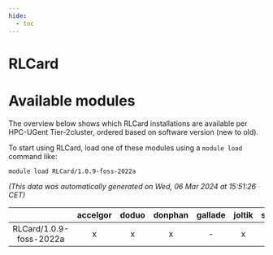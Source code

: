 ```yaml
---
hide:
  - toc
---
```


RLCard
======

# Available modules


The overview below shows which RLCard installations are available per HPC-UGent Tier-2cluster, ordered based on software version (new to old).

To start using RLCard, load one of these modules using a `module load` command like:

```shell
module load RLCard/1.0.9-foss-2022a
```

*(This data was automatically generated on Wed, 06 Mar 2024 at 15:51:26 CET)*  

| |accelgor|doduo|donphan|gallade|joltik|skitty|
| :---: | :---: | :---: | :---: | :---: | :---: | :---: |
|RLCard/1.0.9-foss-2022a|x|x|x|-|x|x|
